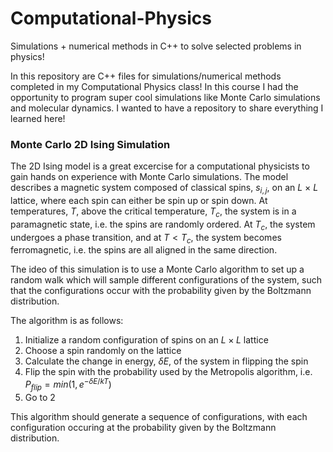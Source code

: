 # Computational-Physics
Simulations + numerical methods in C++ to solve selected problems in physics! 

In this repository are C++ files for simulations/numerical methods completed in my Computational Physics class! In this course I had the opportunity to program super cool simulations like Monte Carlo simulations and molecular dynamics. I wanted to have a repository to share everything I learned here!  

### Monte Carlo 2D Ising Simulation
The 2D Ising model is a great excercise for a computational physicists to gain hands on experience with Monte Carlo simulations. The model describes a magnetic system composed of classical spins, $s_{i,j}$, on an $L$ $\times$ $L$ lattice, where each spin can either be spin up or spin down. At temperatures, $T$, above the critical temperature, $T_c$, the system is in a paramagnetic state, i.e. the spins are randomly ordered. At $T_c$, the system undergoes a phase transition, and at $T < T_c$, the system becomes ferromagnetic, i.e. the spins are all aligned in the same direction. 

The ideo of this simulation is to use a Monte Carlo algorithm to set up a random walk which will sample different configurations of the system, such that the configurations occur with the probability given by the Boltzmann distribution. 

The algorithm is as follows: 
1. Initialize a random configuration of spins on an $L \times L$ lattice
2. Choose a spin randomly on the lattice
3. Calculate the change in energy, $\delta E$, of the system in flipping the spin
4. Flip the spin with the probability used by the Metropolis algorithm, i.e. $P_{flip} = min(1,e^{-\delta E/kT})$
5. Go to 2

This algorithm should generate a sequence of configurations, with each configuration occuring at the probability given by the Boltzmann distribution. 


